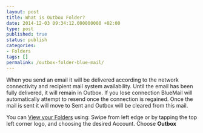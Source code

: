 ```yaml
---
layout: post
title: What is Outbox Folder?
date: 2014-12-03 09:34:12.000000000 +02:00
type: post
published: true
status: publish
categories:
- Folders
tags: []
permalink: /outbox-folder-blue-mail/
---
```


When you send an email it will be delivered according to the network connectivity and recipient mail system availability. Until the email has been fully delivered, it will remain in Outbox. If you lose connection BlueMail will automatically attempt to resend once the connection is regained. Once the mail is sent it will move to Sent and Outbox will be cleared from this mail.

You can [View your Folders](/navigate-between-folders/) using: Swipe from left edge or by tapping the top left corner logo, and choosing the desired Account. Choose **Outbox**